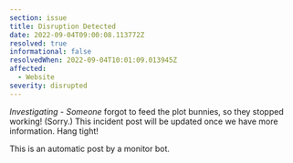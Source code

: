 ```yaml
---
section: issue
title: Disruption Detected
date: 2022-09-04T09:00:08.113772Z
resolved: true
informational: false
resolvedWhen: 2022-09-04T10:01:09.013945Z
affected:
  - Website
severity: disrupted
---
```

*Investigating* - _Someone_ forgot to feed the plot bunnies, so they stopped working! (Sorry.) This incident post will be updated once we have more information. Hang tight!

This is an automatic post by a monitor bot.
        
